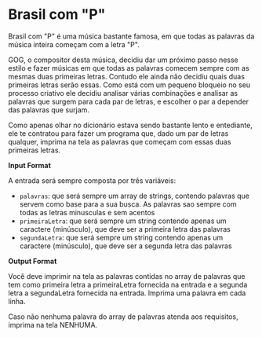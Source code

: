 
# Brasil com "P"

Brasil com "P" é uma música bastante famosa, em que todas as palavras da música inteira começam com a letra "P".

GOG, o compositor desta música, decidiu dar um próximo passo nesse estilo e fazer músicas em que todas as palavras comecem sempre com as mesmas duas primeiras letras. Contudo ele ainda não decidiu quais duas primeiras letras serão essas. Como está com um pequeno bloqueio no seu processo criativo ele decidiu analisar várias combinações e analisar as palavras que surgem para cada par de letras, e escolher o par a depender das palavras que surjam.

Como apenas olhar no dicionário estava sendo bastante lento e entediante, ele te contratou para fazer um programa que, dado um par de letras qualquer, imprima na tela as palavras que começam com essas duas primeiras letras.

**Input Format**

A entrada será sempre composta por três variáveis:

- `palavras`: que será sempre um array de strings, contendo palavras que servem como base para a sua busca. As palavras sao sempre com todas as letras minusculas e sem acentos
- `primeiraLetra`: que será sempre um string contendo apenas um caractere (minúsculo), que deve ser a primeira letra das palavras
- `segundaLetra`: que será sempre um string contendo apenas um caractere (minúsculo), que deve ser a segunda letra das palavras

**Output Format**

Você deve imprimir na tela as palavras contidas no array de palavras que tem como primeira letra a primeiraLetra fornecida na entrada e a segunda letra a segundaLetra fornecida na entrada. Imprima uma palavra em cada linha.

Caso não nenhuma palavra do array de palavras atenda aos requisitos, imprima na tela NENHUMA.
